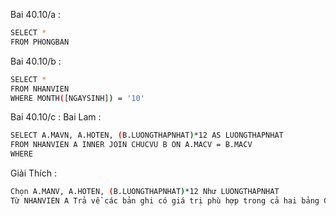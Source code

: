 Bai 40.10/a :
```bash
SELECT *
FROM PHONGBAN
```

Bai 40.10/b :
```bash
SELECT *
FROM NHANVIEN
WHERE MONTH([NGAYSINH]) = '10'
```

Bai 40.10/c :
Bai Lam :
```bash
SELECT A.MAVN, A.HOTEN, (B.LUONGTHAPNHAT)*12 AS LUONGTHAPNHAT
FROM NHANVIEN A INNER JOIN CHUCVU B ON A.MACV = B.MACV
WHERE 
```

Giải Thích :
```bash
Chọn A.MANV, A.HOTEN, (B.LUONGTHAPNHAT)*12 Như LUONGTHAPNHAT
Từ NHANVIEN A Trả về các bản ghi có giá trị phù hợp trong cả hai bảng Chức vụ B Trên A.MACV = B.MACV  

```
